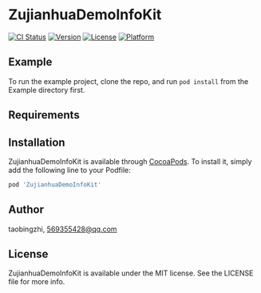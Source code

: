# ZujianhuaDemoInfoKit

[![CI Status](https://img.shields.io/travis/taobingzhi/ZujianhuaDemoInfoKit.svg?style=flat)](https://travis-ci.org/taobingzhi/ZujianhuaDemoInfoKit)
[![Version](https://img.shields.io/cocoapods/v/ZujianhuaDemoInfoKit.svg?style=flat)](https://cocoapods.org/pods/ZujianhuaDemoInfoKit)
[![License](https://img.shields.io/cocoapods/l/ZujianhuaDemoInfoKit.svg?style=flat)](https://cocoapods.org/pods/ZujianhuaDemoInfoKit)
[![Platform](https://img.shields.io/cocoapods/p/ZujianhuaDemoInfoKit.svg?style=flat)](https://cocoapods.org/pods/ZujianhuaDemoInfoKit)

## Example

To run the example project, clone the repo, and run `pod install` from the Example directory first.

## Requirements

## Installation

ZujianhuaDemoInfoKit is available through [CocoaPods](https://cocoapods.org). To install
it, simply add the following line to your Podfile:

```ruby
pod 'ZujianhuaDemoInfoKit'
```

## Author

taobingzhi, 569355428@qq.com

## License

ZujianhuaDemoInfoKit is available under the MIT license. See the LICENSE file for more info.
